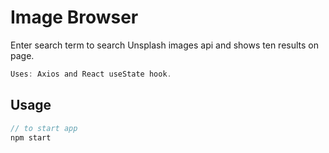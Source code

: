 # Image Browser

Enter search term to search Unsplash images api and shows ten results on page.

```js
Uses: Axios and React useState hook.
```

## Usage

```js
// to start app
npm start
```